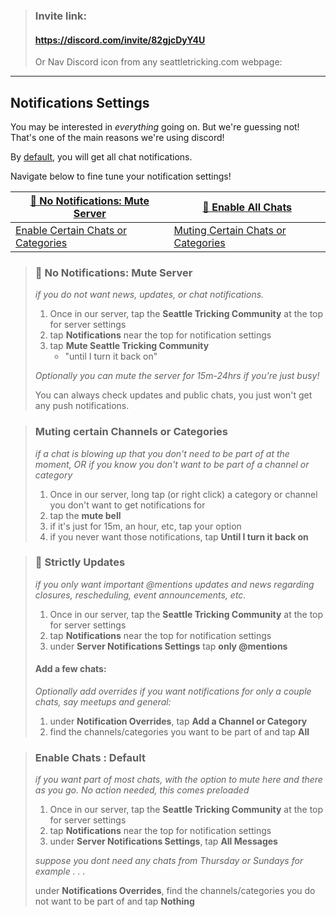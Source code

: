 > ### Invite link:
>
> #### https://discord.com/invite/82gjcDyY4U
>
> Or Nav Discord icon from any seattletricking.com webpage: [<ion-icon size="large" name="logo-discord"></ion-icon>](https://discord.com/invite/82gjcDyY4U)

---

## Notifications Settings

You may be interested in _everything_ going on. But we're guessing not! That's one of the main reasons we're using discord!

By [default](#enable-chats), you will get all chat notifications.

Navigate below to fine tune your notification settings!

| [🙅 No Notifications: Mute Server](#🙅-no-notifications-mute-server)                      | [🙆 Enable All Chats](#enable-chats)   |
| ----------------------------------------------------------------------------------------- | -------------------------------------- |
| [Enable Certain Chats or Categories](#updates-and-certain-chats-only-mentions--overrides) | [Muting Certain Chats or Categories]() |

<blockquote>

### 🙅 No Notifications: Mute Server

_if you do not want news, updates, or chat notifications._

1. Once in our server, tap the **Seattle Tricking Community** at the top for server settings
2. tap **Notifications** near the top for notification settings
3. tap **Mute Seattle Tricking Community**
   - "until I turn it back on"

_Optionally you can mute the server for 15m-24hrs if you're just busy!_

You can always check updates and public chats, you just won't get any push notifications.

</blockquote>
<blockquote>

### Muting certain Channels or Categories

_if a chat is blowing up that you don't need to be part of at the moment, OR if you know you don't want to be part of a channel or category_

1. Once in our server, long tap (or right click) a category or channel you don't want to get notifications for
1. tap the **mute bell**
1. if it's just for 15m, an hour, etc, tap your option
1. if you never want those notifications, tap **Until I turn it back on**

</blockquote>
<blockquote>

### 📢 Strictly Updates

_if you only want important @mentions updates and news regarding closures, rescheduling, event announcements, etc._

1. Once in our server, tap the **Seattle Tricking Community** at the top for server settings
2. tap **Notifications** near the top for notification settings
3. under **Server Notifications Settings** tap **only @mentions**

#### Add a few chats:

_Optionally add overrides if you want notifications for only a couple chats, say meetups and general:_

1. under **Notification Overrides**, tap **Add a Channel or Category**
1. find the channels/categories you want to be part of and tap **All**

</blockquote>
<blockquote>

### Enable Chats : Default

_if you want part of most chats, with the option to mute here and there as you go. No action needed, this comes preloaded_

1. Once in our server, tap the **Seattle Tricking Community** at the top for server settings
2. tap **Notifications** near the top for notification settings
3. under **Server Notifications Settings**, tap **All Messages**

_suppose you dont need any chats from Thursday or Sundays for example . . ._

under **Notifications Overrides**, find the channels/categories you do not want to be part of and tap **Nothing**

</blockquote>
